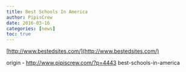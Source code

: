 ```yaml
---
title: Best Schools In America
author: PipisCrew
date: 2016-03-16
categories: [news]
toc: true
---
```


[http://www.bestedsites.com/](http://www.bestedsites.com/)

origin - http://www.pipiscrew.com/?p=4443 best-schools-in-america